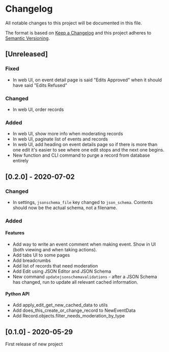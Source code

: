 # Changelog
All notable changes to this project will be documented in this file.

The format is based on [Keep a Changelog](http://keepachangelog.com/en/1.0.0/)
and this project adheres to [Semantic Versioning](http://semver.org/spec/v2.0.0.html).

## [Unreleased]

### Fixed

- In web UI, on event detail page is said "Edits Approved" when it should have said "Edits Refused"

### Changed

- In web UI, order records

### Added

- In web UI, show more info when moderating records
- In web UI, paginate list of events and records
- In web UI, add heading on event details page so if 
  there is more than one edit it's easier to see where one edit stops and the next one begins.
- New function and CLI command to purge a record from database entirely

## [0.2.0] - 2020-07-02

### Changed

- In settings, `jsonschema_file` key changed to `json_schema`. Contents should now be the actual schema, not a filename.

### Added

#### Features

- Add way to write an event comment when making event. Show in UI (both viewing and when taking actions).
- Add tabs UI to some pages
- Add breadcrumbs
- Add list of records that need moderation
- Add Edit using JSON Editor and JSON Schema
- New command `updatejsonschemavalidations` - after a JSON Schema has changed, run to update all relevant cached information.

#### Python API

- Add apply_edit_get_new_cached_data to utils
- Add does_this_create_or_change_record to NewEventData
- Add Record.objects.filter_needs_moderation_by_type

## [0.1.0] - 2020-05-29

First release of new project
